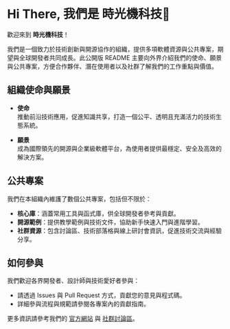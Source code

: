 <!--

**Here are some ideas to get you started:**

🙋‍♀️ A short introduction - what is your organization all about?
🌈 Contribution guidelines - how can the community get involved?
👩‍💻 Useful resources - where can the community find your docs? Is there anything else the community should know?
🍿 Fun facts - what does your team eat for breakfast?
🧙 Remember, you can do mighty things with the power of [Markdown](https://docs.github.com/github/writing-on-github/getting-started-with-writing-and-formatting-on-github/basic-writing-and-formatting-syntax)
-->

# Hi There, 我們是 時光機科技👋

歡迎來到 **時光機科技**！

我們是一個致力於技術創新與開源協作的組織，提供多項軟體資源與公共專案，期望與全球開發者共同成長。此公開版 README 主要向外界介紹我們的使命、願景與公共專案，方便合作夥伴、潛在使用者以及社群了解我們的工作重點與價值。

## 組織使命與願景

- **使命**  
  推動前沿技術應用，促進知識共享，打造一個公平、透明且充滿活力的技術生態系統。

- **願景**  
  成為國際領先的開源與企業級軟體平台，為使用者提供最穩定、安全及高效的解決方案。

## 公共專案

我們在本組織內維護了數個公共專案，包括但不限於：
- **核心庫**：涵蓋常用工具與函式庫，供全球開發者參考與貢獻。
- **開源範例**：提供教學範例與技術文件，協助新手快速入門與進階學習。
- **社群資源**：包含討論區、技術部落格與線上研討會資訊，促進技術交流與經驗分享。

## 如何參與

我們歡迎各界開發者、設計師與技術愛好者參與：
- 請透過 Issues 與 Pull Request 方式，貢獻您的意見與程式碼。
- 詳細參與流程與規範請參閱各專案內的貢獻指南。

更多資訊請參考我們的 [官方網站](#) 與 [社群討論區](#)。

